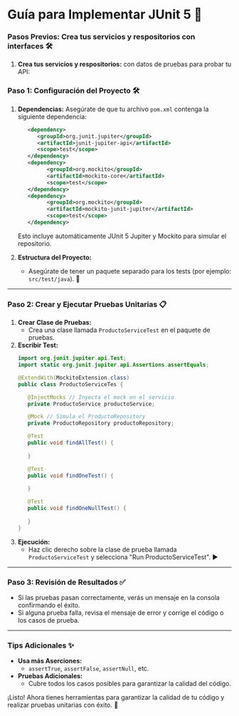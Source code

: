 # Guía para Implementar JUnit 5 🧪

### Pasos Previos: Crea tus servicios y respositorios con interfaces  🛠️
1. **Crea tus servicios y respositorios:** con datos de pruebas para probar tu API:


### Paso 1: Configuración del Proyecto 🛠️
1. **Dependencias:** Asegúrate de que tu archivo `pom.xml` contenga la siguiente dependencia:

   ```xml
      <dependency>
         <groupId>org.junit.jupiter</groupId>
         <artifactId>junit-jupiter-api</artifactId>
         <scope>test</scope>
      </dependency>
      <dependency>
            <groupId>org.mockito</groupId>
            <artifactId>mockito-core</artifactId>
            <scope>test</scope>
      </dependency>
      <dependency>
            <groupId>org.mockito</groupId>
            <artifactId>mockito-junit-jupiter</artifactId>
            <scope>test</scope>
      </dependency>
   ```
   Esto incluye automáticamente JUnit 5 Jupiter y Mockito para simular el repositorio.

2. **Estructura del Proyecto:**
   - Asegúrate de tener un paquete separado para los tests (por ejemplo: `src/test/java`). 📂

---

### Paso 2: Crear y Ejecutar Pruebas Unitarias 📋
1. **Crear Clase de Pruebas:**
   - Crea una clase llamada `ProductoServiceTest` en el paquete de pruebas.
2. **Escribir Test:**
   ```java
   import org.junit.jupiter.api.Test;
   import static org.junit.jupiter.api.Assertions.assertEquals;

   @ExtendWith(MockitoExtension.class)
   public class ProductoServiceTes {

      @InjectMocks // Inyecta el mock en el servicio
      private ProductoService productoService;

      @Mock // Simula el ProductoRepository
      private ProductoRepository productoRepository;

      @Test
      public void findAllTest() {
         
      }

      @Test
      public void findOneTest() {
         
      }

      @Test
      public void findOneNullTest() {
         
      }
   }
   ```
3. **Ejecución:**
   - Haz clic derecho sobre la clase de prueba llamada `ProductoServiceTest` y selecciona "Run ProductoServiceTest". ▶️

---

### Paso 3: Revisión de Resultados ✅
- Si las pruebas pasan correctamente, verás un mensaje en la consola confirmando el éxito.
- Si alguna prueba falla, revisa el mensaje de error y corrige el código o los casos de prueba.

---

### Tips Adicionales ✨
- **Usa más Aserciones:**
  - `assertTrue`, `assertFalse`, `assertNull`, etc.
- **Pruebas Adicionales:**
  - Cubre todos los casos posibles para garantizar la calidad del código.

¡Listo! Ahora tienes herramientas para garantizar la calidad de tu código y realizar pruebas unitarias con éxito. 💪
